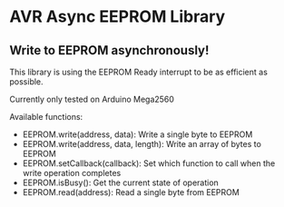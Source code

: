 # AVR Async EEPROM Library

## Write to EEPROM asynchronously!

This library is using the EEPROM Ready interrupt to be as efficient as possible.

Currently only tested on Arduino Mega2560

Available functions:

- EEPROM.write(address, data): Write a single byte to EEPROM
- EEPROM.write(address, data, length): Write an array of bytes to EEPROM
- EEPROM.setCallback(callback): Set which function to call when the write operation completes
- EEPROM.isBusy(): Get the current state of operation
- EEPROM.read(address): Read a single byte from EEPROM
